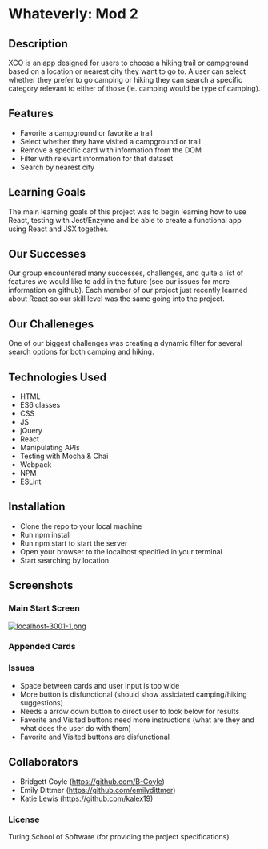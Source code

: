 # Whateverly: Mod 2

## Description
XCO is an app designed for users to choose a hiking trail or campground based on a location or nearest city they want to go to. A user can select whether they prefer to go camping or hiking they can search a specific category relevant to either of those (ie. camping would be type of camping). 

## Features
* Favorite a campground or favorite a trail
* Select whether they have visited a campground or trail
* Remove a specific card with information from the DOM
* Filter with relevant information for that dataset
* Search by nearest city

## Learning Goals
The main learning goals of this project was to begin learning how to use React, testing with Jest/Enzyme and be able to create a functional app using React and JSX together. 

## Our Successes
Our group encountered many successes, challenges, and quite a list of features we would like to add in the future (see our issues for more information on github). Each member of our project just recently learned about React so our skill level was the same going into the project. 

## Our Challeneges
One of our biggest challenges was creating a dynamic filter for several search options for both camping and hiking.

## Technologies Used

* HTML 
* ES6 classes
* CSS
* JS
* jQuery
* React
* Manipulating APIs
* Testing with Mocha & Chai
* Webpack
* NPM
* ESLint

## Installation
* Clone the repo to your local machine
* Run npm install
* Run npm start to start the server
* Open your browser to the localhost specified in your terminal
* Start searching by location

## Screenshots
### Main Start Screen

[![localhost-3001-1.png](https://i.postimg.cc/bvzHM2bj/localhost-3001-1.png)](https://postimg.cc/fVr9SyBH)

### Appended Cards

### Issues

* Space between cards and user input is too wide
* More button is disfunctional (should show assiciated camping/hiking suggestions)
* Needs a arrow down button to direct user to look below for results
* Favorite and Visited buttons need more instructions (what are they and what does the user do with them)
* Favorite and Visited buttons are disfunctional

## Collaborators
* Bridgett Coyle (https://github.com/B-Coyle)
* Emily Dittmer (https://github.com/emilydittmer)
* Katie Lewis (https://github.com/kalex19)

### License
Turing School of Software (for providing the project specifications).
